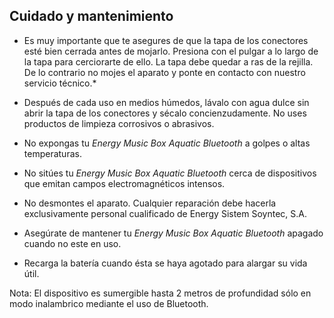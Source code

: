 ## Cuidado y mantenimiento

* Es muy importante que te asegures de que la tapa de los conectores esté bien cerrada antes de mojarlo. Presiona con el pulgar a lo largo de la tapa para cerciorarte de ello. La tapa debe quedar a ras de la rejilla. De lo contrario no mojes el aparato y ponte en contacto con nuestro servicio técnico.*

* Después de cada uso en medios húmedos, lávalo con agua dulce sin abrir la tapa de los conectores y sécalo concienzudamente. No uses productos de limpieza corrosivos o abrasivos.

* No expongas tu *Energy Music Box Aquatic Bluetooth* a golpes o altas temperaturas.

* No sitúes tu *Energy Music Box Aquatic Bluetooth* cerca de dispositivos que emitan campos electromagnéticos intensos.

* No desmontes el aparato. Cualquier reparación debe hacerla exclusivamente personal cualificado de Energy Sistem Soyntec, S.A.

* Asegúrate de mantener tu *Energy Music Box Aquatic Bluetooth* apagado cuando no este en uso.

* Recarga la baterí­a cuando ésta se haya agotado para alargar su vida útil.

Nota: El dispositivo es sumergible hasta 2 metros de profundidad sólo en modo inalambrico mediante el uso de Bluetooth.
